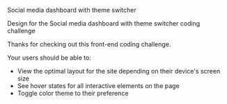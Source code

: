 Social media dashboard with theme switcher

Design for the Social media dashboard with theme switcher coding challenge

Thanks for checking out this front-end coding challenge.

Your users should be able to:

- View the optimal layout for the site depending on their device's screen size
- See hover states for all interactive elements on the page
- Toggle color theme to their preference
